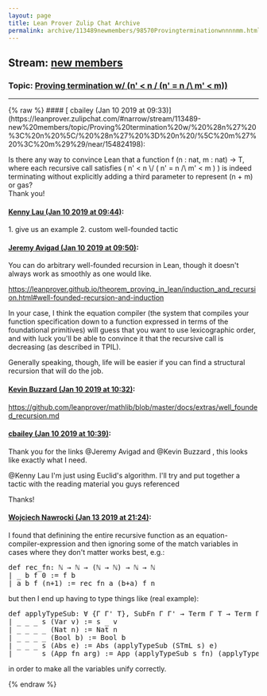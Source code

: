 ```yaml
---
layout: page
title: Lean Prover Zulip Chat Archive 
permalink: archive/113489newmembers/98570Provingterminationwnnnnmm.html
---
```


## Stream: [new members](https://leanprover-community.github.io/archive/113489newmembers/index.html)
### Topic: [Proving termination w/ (n' < n \/ (n' = n /\ m' < m))](https://leanprover-community.github.io/archive/113489newmembers/98570Provingterminationwnnnnmm.html)

---

<base href="https://leanprover.zulipchat.com">
{% raw %}
#### [ cbailey (Jan 10 2019 at 09:33)](https://leanprover.zulipchat.com/#narrow/stream/113489-new%20members/topic/Proving%20termination%20w/%20%28n%27%20%3C%20n%20%5C/%20%28n%27%20%3D%20n%20/%5C%20m%27%20%3C%20m%29%29/near/154824198):
<p>Is there any way to convince Lean that a function  f (n : nat, m : nat) -&gt; T, where each recursive call satisfies ( n' &lt; n \/ ( n' = n /\ m' &lt; m ) ) is indeed terminating without explicitly adding a third parameter to represent (n + m) or gas?<br>
Thank you!</p>

#### [ Kenny Lau (Jan 10 2019 at 09:44)](https://leanprover.zulipchat.com/#narrow/stream/113489-new%20members/topic/Proving%20termination%20w/%20%28n%27%20%3C%20n%20%5C/%20%28n%27%20%3D%20n%20/%5C%20m%27%20%3C%20m%29%29/near/154824668):
<p>1. give us an example 2. custom well-founded tactic</p>

#### [ Jeremy Avigad (Jan 10 2019 at 09:50)](https://leanprover.zulipchat.com/#narrow/stream/113489-new%20members/topic/Proving%20termination%20w/%20%28n%27%20%3C%20n%20%5C/%20%28n%27%20%3D%20n%20/%5C%20m%27%20%3C%20m%29%29/near/154824899):
<p>You can do arbitrary well-founded recursion in Lean, though it doesn't always work as smoothly as one would like. </p>
<p><a href="https://leanprover.github.io/theorem_proving_in_lean/induction_and_recursion.html#well-founded-recursion-and-induction" target="_blank" title="https://leanprover.github.io/theorem_proving_in_lean/induction_and_recursion.html#well-founded-recursion-and-induction">https://leanprover.github.io/theorem_proving_in_lean/induction_and_recursion.html#well-founded-recursion-and-induction</a></p>
<p>In your case, I think the equation compiler (the system that compiles your function specification down to a function expressed in terms of the foundational primitives) will guess that you want to use lexicographic order, and with luck you'll be able to convince it that the recursive call is decreasing (as described in TPIL).</p>
<p>Generally speaking, though, life will be easier if you can find a structural recursion that will do the job.</p>

#### [ Kevin Buzzard (Jan 10 2019 at 10:32)](https://leanprover.zulipchat.com/#narrow/stream/113489-new%20members/topic/Proving%20termination%20w/%20%28n%27%20%3C%20n%20%5C/%20%28n%27%20%3D%20n%20/%5C%20m%27%20%3C%20m%29%29/near/154826761):
<p><a href="https://github.com/leanprover/mathlib/blob/master/docs/extras/well_founded_recursion.md" target="_blank" title="https://github.com/leanprover/mathlib/blob/master/docs/extras/well_founded_recursion.md">https://github.com/leanprover/mathlib/blob/master/docs/extras/well_founded_recursion.md</a></p>

#### [ cbailey (Jan 10 2019 at 10:39)](https://leanprover.zulipchat.com/#narrow/stream/113489-new%20members/topic/Proving%20termination%20w/%20%28n%27%20%3C%20n%20%5C/%20%28n%27%20%3D%20n%20/%5C%20m%27%20%3C%20m%29%29/near/154827110):
<p>Thank you for the links <span class="user-mention" data-user-id="110865">@Jeremy Avigad</span>  and <span class="user-mention" data-user-id="110038">@Kevin Buzzard</span> ,  this looks like exactly what I need.</p>
<p><span class="user-mention" data-user-id="110064">@Kenny Lau</span>  I'm just using Euclid's algorithm. I'll try and put together a tactic with the reading material you guys referenced</p>
<p>Thanks!</p>

#### [ Wojciech Nawrocki (Jan 13 2019 at 21:24)](https://leanprover.zulipchat.com/#narrow/stream/113489-new%20members/topic/Proving%20termination%20w/%20%28n%27%20%3C%20n%20%5C/%20%28n%27%20%3D%20n%20/%5C%20m%27%20%3C%20m%29%29/near/155045083):
<p>I found that definining the entire recursive function as an equation-compiler-expression and then ignoring some of the match variables in cases where they don't matter works best, e.g.:</p>
<div class="codehilite"><pre><span></span><span class="n">def</span> <span class="n">rec_fn</span><span class="o">:</span> <span class="bp">ℕ</span> <span class="bp">→</span> <span class="bp">ℕ</span> <span class="bp">→</span> <span class="o">(</span><span class="bp">ℕ</span> <span class="bp">→</span> <span class="bp">ℕ</span><span class="o">)</span> <span class="bp">→</span> <span class="bp">ℕ</span> <span class="bp">→</span> <span class="bp">ℕ</span>
<span class="bp">|</span> <span class="bp">_</span> <span class="n">b</span> <span class="n">f</span> <span class="mi">0</span> <span class="o">:=</span> <span class="n">f</span> <span class="n">b</span>
<span class="bp">|</span> <span class="n">a</span> <span class="n">b</span> <span class="n">f</span> <span class="o">(</span><span class="n">n</span><span class="bp">+</span><span class="mi">1</span><span class="o">)</span> <span class="o">:=</span> <span class="n">rec_fn</span> <span class="n">a</span> <span class="o">(</span><span class="n">b</span><span class="bp">+</span><span class="n">a</span><span class="o">)</span> <span class="n">f</span> <span class="n">n</span>
</pre></div>


<p>but then I end up having to type things like (real example):</p>
<div class="codehilite"><pre><span></span><span class="n">def</span> <span class="n">applyTypeSub</span><span class="o">:</span> <span class="bp">∀</span> <span class="o">{</span><span class="err">Γ</span> <span class="err">Γ&#39;</span> <span class="n">T</span><span class="o">},</span> <span class="n">SubFn</span> <span class="err">Γ</span> <span class="err">Γ&#39;</span> <span class="bp">→</span> <span class="n">Term</span> <span class="err">Γ</span> <span class="n">T</span> <span class="bp">→</span> <span class="n">Term</span> <span class="err">Γ&#39;</span> <span class="n">T</span>
<span class="bp">|</span> <span class="bp">_</span> <span class="bp">_</span> <span class="bp">_</span> <span class="n">s</span> <span class="o">(</span><span class="n">Var</span> <span class="n">v</span><span class="o">)</span> <span class="o">:=</span> <span class="n">s</span> <span class="bp">_</span> <span class="n">v</span>
<span class="bp">|</span> <span class="bp">_</span> <span class="bp">_</span> <span class="bp">_</span> <span class="bp">_</span> <span class="o">(</span><span class="n">Nat</span> <span class="n">n</span><span class="o">)</span> <span class="o">:=</span> <span class="n">Nat</span> <span class="n">n</span>
<span class="bp">|</span> <span class="bp">_</span> <span class="bp">_</span> <span class="bp">_</span> <span class="bp">_</span> <span class="o">(</span><span class="n">Bool</span> <span class="n">b</span><span class="o">)</span> <span class="o">:=</span> <span class="n">Bool</span> <span class="n">b</span>
<span class="bp">|</span> <span class="bp">_</span> <span class="bp">_</span> <span class="bp">_</span> <span class="n">s</span> <span class="o">(</span><span class="n">Abs</span> <span class="n">e</span><span class="o">)</span> <span class="o">:=</span> <span class="n">Abs</span> <span class="o">(</span><span class="n">applyTypeSub</span> <span class="o">(</span><span class="n">STmL</span> <span class="n">s</span><span class="o">)</span> <span class="n">e</span><span class="o">)</span>
<span class="bp">|</span> <span class="bp">_</span> <span class="bp">_</span> <span class="bp">_</span> <span class="n">s</span> <span class="o">(</span><span class="n">App</span> <span class="n">fn</span> <span class="n">arg</span><span class="o">)</span> <span class="o">:=</span> <span class="n">App</span> <span class="o">(</span><span class="n">applyTypeSub</span> <span class="n">s</span> <span class="n">fn</span><span class="o">)</span> <span class="o">(</span><span class="n">applyTypeSub</span> <span class="n">s</span> <span class="n">arg</span><span class="o">)</span>
</pre></div>


<p>in order to make all the variables unify correctly.</p>


{% endraw %}
